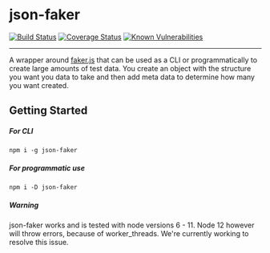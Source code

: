# json-faker

[![Build Status](https://travis-ci.org/mikeebowen/json-faker.svg?branch=master)](https://travis-ci.org/mikeebowen/json-faker)
[![Coverage Status](https://coveralls.io/repos/github/mikeebowen/json-faker/badge.svg)](https://coveralls.io/github/mikeebowen/json-faker)
[![Known Vulnerabilities](https://snyk.io/test/github/mikeebowen/json-faker/badge.svg?targetFile=package.json)](https://snyk.io/test/github/mikeebowen/json-faker?targetFile=package.json)

----------
A wrapper around [faker.js](https://www.npmjs.com/package/faker) that can be used as a CLI or programmatically to create large amounts of test data. You create an object with the structure you want you data to take and then add meta data to determine how many you want created.

## Getting Started

##### For CLI 
`npm i -g json-faker`
##### For programmatic use 
`npm i -D json-faker`

##### Warning
json-faker works and is tested with node versions 6 - 11. Node 12 however will throw errors, because of worker_threads. We're currently working to resolve this issue.
